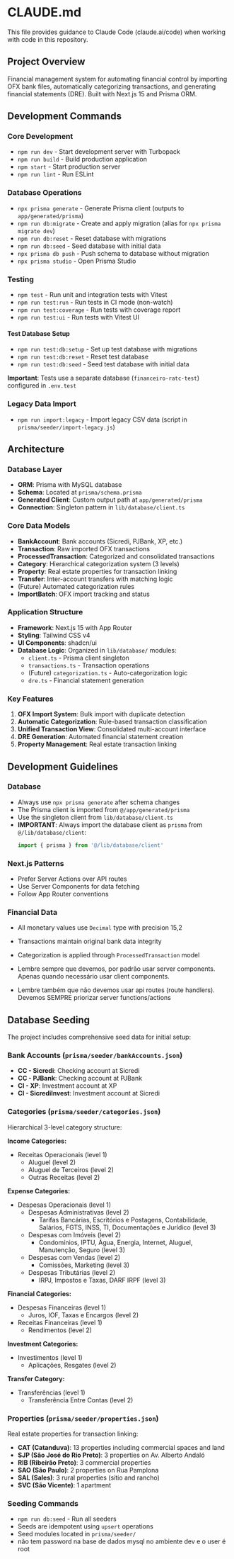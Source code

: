# CLAUDE.md

This file provides guidance to Claude Code (claude.ai/code) when working with code in this repository.

## Project Overview

Financial management system for automating financial control by importing OFX bank files, automatically categorizing transactions, and generating financial statements (DRE). Built with Next.js 15 and Prisma ORM.

## Development Commands

### Core Development

- `npm run dev` - Start development server with Turbopack
- `npm run build` - Build production application
- `npm start` - Start production server
- `npm run lint` - Run ESLint

### Database Operations

- `npx prisma generate` - Generate Prisma client (outputs to `app/generated/prisma`)
- `npm run db:migrate` - Create and apply migration (alias for `npx prisma migrate dev`)
- `npm run db:reset` - Reset database with migrations
- `npm run db:seed` - Seed database with initial data
- `npx prisma db push` - Push schema to database without migration
- `npx prisma studio` - Open Prisma Studio

### Testing

- `npm test` - Run unit and integration tests with Vitest
- `npm run test:run` - Run tests in CI mode (non-watch)
- `npm run test:coverage` - Run tests with coverage report
- `npm run test:ui` - Run tests with Vitest UI

#### Test Database Setup

- `npm run test:db:setup` - Set up test database with migrations
- `npm run test:db:reset` - Reset test database
- `npm run test:db:seed` - Seed test database with initial data

**Important**: Tests use a separate database (`financeiro-ratc-test`) configured in `.env.test`

### Legacy Data Import

- `npm run import:legacy` - Import legacy CSV data (script in `prisma/seeder/import-legacy.js`)

## Architecture

### Database Layer

- **ORM**: Prisma with MySQL database
- **Schema**: Located at `prisma/schema.prisma`
- **Generated Client**: Custom output path at `app/generated/prisma`
- **Connection**: Singleton pattern in `lib/database/client.ts`

### Core Data Models

- **BankAccount**: Bank accounts (Sicredi, PJBank, XP, etc.)
- **Transaction**: Raw imported OFX transactions
- **ProcessedTransaction**: Categorized and consolidated transactions
- **Category**: Hierarchical categorization system (3 levels)
- **Property**: Real estate properties for transaction linking
- **Transfer**: Inter-account transfers with matching logic
- (Future) Automated categorization rules
- **ImportBatch**: OFX import tracking and status

### Application Structure

- **Framework**: Next.js 15 with App Router
- **Styling**: Tailwind CSS v4
- **UI Components**: shadcn/ui
- **Database Logic**: Organized in `lib/database/` modules:
  - `client.ts` - Prisma client singleton
  - `transactions.ts` - Transaction operations
  - (Future) `categorization.ts` - Auto-categorization logic
  - `dre.ts` - Financial statement generation

### Key Features

1. **OFX Import System**: Bulk import with duplicate detection
2. **Automatic Categorization**: Rule-based transaction classification
3. **Unified Transaction View**: Consolidated multi-account interface
4. **DRE Generation**: Automated financial statement creation
5. **Property Management**: Real estate transaction linking

## Development Guidelines

### Database

- Always use `npx prisma generate` after schema changes
- The Prisma client is imported from `@/app/generated/prisma`
- Use the singleton client from `lib/database/client.ts`
- **IMPORTANT**: Always import the database client as `prisma` from `@/lib/database/client`:
  ```typescript
  import { prisma } from '@/lib/database/client'
  ```

### Next.js Patterns

- Prefer Server Actions over API routes
- Use Server Components for data fetching
- Follow App Router conventions

### Financial Data

- All monetary values use `Decimal` type with precision 15,2
- Transactions maintain original bank data integrity
- Categorization is applied through `ProcessedTransaction` model

- Lembre sempre que devemos, por padrão usar server components. Apenas quando necessário usar client components.
- Lembre também que não devemos usar api routes (route handlers). Devemos SEMPRE priorizar server functions/actions

## Database Seeding

The project includes comprehensive seed data for initial setup:

### Bank Accounts (`prisma/seeder/bankAccounts.json`)
- **CC - Sicredi**: Checking account at Sicredi
- **CC - PJBank**: Checking account at PJBank  
- **CI - XP**: Investment account at XP
- **CI - SicrediInvest**: Investment account at Sicredi

### Categories (`prisma/seeder/categories.json`)
Hierarchical 3-level category structure:

**Income Categories:**
- Receitas Operacionais (level 1)
  - Aluguel (level 2)
  - Aluguel de Terceiros (level 2)
  - Outras Receitas (level 2)

**Expense Categories:**
- Despesas Operacionais (level 1)
  - Despesas Administrativas (level 2)
    - Tarifas Bancárias, Escritórios e Postagens, Contabilidade, Salários, FGTS, INSS, TI, Documentações e Jurídico (level 3)
  - Despesas com Imóveis (level 2)
    - Condomínios, IPTU, Água, Energia, Internet, Aluguel, Manutenção, Seguro (level 3)
  - Despesas com Vendas (level 2)
    - Comissões, Marketing (level 3)
  - Despesas Tributárias (level 2)
    - IRPJ, Impostos e Taxas, DARF IRPF (level 3)

**Financial Categories:**
- Despesas Financeiras (level 1)
  - Juros, IOF, Taxas e Encargos (level 2)
- Receitas Financeiras (level 1)
  - Rendimentos (level 2)

**Investment Categories:**
- Investimentos (level 1)
  - Aplicações, Resgates (level 2)

**Transfer Category:**
- Transferências (level 1)
  - Transferência Entre Contas (level 2)

### Properties (`prisma/seeder/properties.json`)
Real estate properties for transaction linking:
- **CAT (Catanduva)**: 13 properties including commercial spaces and land
- **SJP (São José do Rio Preto)**: 3 properties on Av. Alberto Andaló
- **RIB (Ribeirão Preto)**: 3 commercial properties
- **SAO (São Paulo)**: 2 properties on Rua Pamplona
- **SAL (Sales)**: 3 rural properties (sítio and rancho)
- **SVC (São Vicente)**: 1 apartment

### Seeding Commands
- `npm run db:seed` - Run all seeders
- Seeds are idempotent using `upsert` operations
- Seed modules located in `prisma/seeder/`
- não tem password na base de dados mysql no ambiente dev e o user é root